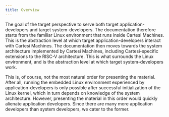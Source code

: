 ```yaml
---
title: Overview
---
```


The goal of the target perspective to serve both target application-developers and target system-developers.
The documentation therefore starts from the familiar Linux environment that runs inside Cartesi Machines.
This is the abstraction level at which target application-developers interact with Cartesi Machines.
The documentation then moves towards the system architecture implemented by Cartesi Machines, including Cartesi-specific extensions to the RISC-V architecture.
This is what surrounds the Linux environment, and is the abstraction level at which target system-developers work.

This is, of course, not the most natural order for presenting the material.
After all, running the embedded Linux environment experienced by application-developers is only possible after successful initialization of the Linux kernel, which in turn depends on knowledge of the system architecture.
However, presenting the material in this order would quickly alienate application developers.
Since there are many more application developers than system developers, we cater to the former.
